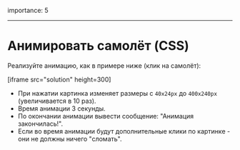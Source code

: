 importance: 5

---

# Анимировать самолёт (CSS)

Реализуйте анимацию, как в примере ниже (клик на самолёт):

[iframe src="solution" height=300]

- При нажатии картинка изменяет размеры с `40x24px` до `400x240px` (увеличивается в 10 раз).
- Время анимации 3 секунды.
- По окончании анимации вывести сообщение: "Анимация закончилась!".
- Если во время анимации будут дополнительные клики по картинке - они не должны ничего "сломать".
